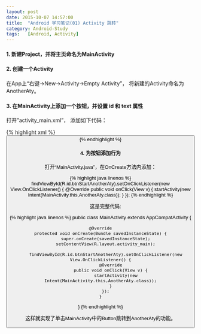```yaml
---
layout: post
date: 2015-10-07 14:57:00
title:  "Android 学习笔记(01) Activity 跳转"
category: Android-Study
tags:   [Android, Activity]
---
```


#### **1. 新建Project，并将主页命名为MainActivity**

#### **2. 创建一个Activity**

在App上“右键->New->Activity->Empty Activity”， 将新建的Activity命名为AnotherAty。

#### **3. 在MainActivity上添加一个按钮，并设置 id 和 text 属性**

打开”activity_main.xml”， 添加如下代码：

{% highlight xml %}
<Button
android:layout_width="wrap_content"
android:layout_height="wrap_content"
android:text="Another Activity"
android:id="@+id/btnStartAnotherAty"
android:layout_below="@+id/textView"
android:layout_alignParentLeft="true"
android:layout_alignParentStart="true" />
{% endhighlight %}

#### **4. 为按钮添加行为**

打开“MainActivity.java”，在OnCreate方法内添加：

{% highlight java linenos %}
findViewById(R.id.btnStartAnotherAty).setOnClickListener(new View.OnClickListener() {
            @Override
            public void onClick(View v) {
                startActivity(new Intent(MainActivity.this,AnotherAty.class));
            }
});
{% endhighlight %}

　　这是完整代码:

{% highlight java linenos %}
public class MainActivity extends AppCompatActivity {

    @Override
    protected void onCreate(Bundle savedInstanceState) {
        super.onCreate(savedInstanceState);
        setContentView(R.layout.activity_main);

        findViewById(R.id.btnStartAnotherAty).setOnClickListener(new View.OnClickListener() {
            @Override
            public void onClick(View v) {
                startActivity(new Intent(MainActivity.this,AnotherAty.class));
            }
        });
    }
}
{% endhighlight %}

这样就实现了单击MainActivity中的Button跳转到AnotherAty的功能。

